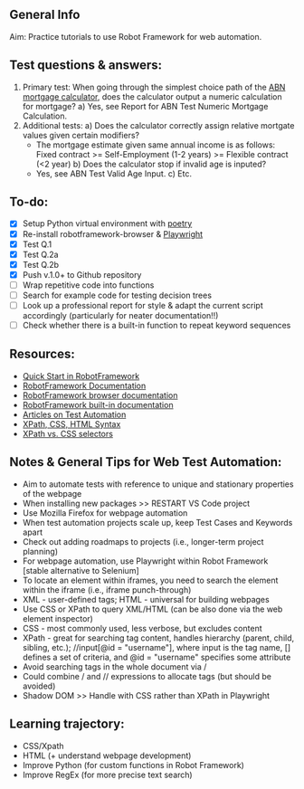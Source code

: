 ## General Info
Aim: Practice tutorials to use Robot Framework for web automation. 

## Test questions & answers: 
1) Primary test: When going through the simplest choice path of the [ABN mortgage calculator](https://www.abnamro.nl/nl/prive/hypotheken/maximale-hypotheek-berekenen.html), does the calculator output a numeric calculation for mortgage? 
   a) Yes, see Report for ABN Test Numeric Mortgage Calculation.
2) Additional tests: 
   a) Does the calculator correctly assign relative mortgate values given certain modifiers? 
      - The mortgage estimate given same annual income is as follows: Fixed contract >= Self-Employment (1-2 years) >= Flexible contract (<2 year)
   b)  Does the calculator stop if invalid age is inputed? 
      - Yes, see ABN Test Valid Age Input.
   c) Etc. 

## To-do:
- [x] Setup Python virtual environment with [poetry](https://michaelcurrin.github.io/dev-cheatsheets/cheatsheets/package-managers/python/poetry.html)
- [x] Re-install robotframework-browser & [Playwright](https://playwright.dev/docs/intro)
- [x] Test Q.1
- [x] Test Q.2a
- [x] Test Q.2b
- [x] Push v.1.0+ to Github repository 
- [ ] Wrap repetitive code into functions
- [ ] Search for example code for testing decision trees
- [ ] Look up a professional report for style & adapt the current script accordingly (particularly for neater documentation!!)
- [ ] Check whether there is a built-in function to repeat keyword sequences

## Resources: 
- [Quick Start in RobotFramework](https://github.com/robotframework/QuickStartGuide/blob/master/QuickStart.rst)
- [RobotFramework Documentation](https://robotframework.org/robotframework/latest/RobotFrameworkUserGuide.html#installing-using-pip)
- [RobotFramework browser documentation](https://marketsquare.github.io/robotframework-browser/Browser.html)
- [RobotFramework built-in documentation](https://robotframework.org/robotframework/6.0.2/libraries/BuiltIn.html?_ga=2.223392667.1631393726.1683372460-868379529.1683372460#library-documentation-top)
- [Articles on Test Automation](https://testersdock.com/)
- [XPath, CSS, HTML Syntax](https://www.w3schools.com/xml/xpath_syntax.asp#gsc.tab=0)
- [XPath vs. CSS selectors](https://www.scrapingbee.com/blog/xpath-vs-css-selector/)

## Notes & General Tips for Web Test Automation: 
- Aim to automate tests with reference to unique and stationary properties of the webpage 
- When installing new packages >> RESTART VS Code project 
- Use Mozilla Firefox for webpage automation 
- When test automation projects scale up, keep Test Cases and Keywords apart 
- Check out adding roadmaps to projects (i.e., longer-term project planning)
- For webpage automation, use Playwright within Robot Framework [stable alternative to Selenium]
- To locate an element within iframes, you need to search the element within the iframe (i.e., iframe punch-through)
- XML - user-defined tags; HTML - universal for building webpages
- Use CSS or XPath to query XML/HTML (can be also done via the web element inspector)
- CSS - most commonly used, less verbose, but excludes content
- XPath - great for searching tag content, handles hierarchy (parent, child, sibling, etc.); 
  //input[@id = "username"], where input is the tag name, [] defines a set of criteria, and @id = "username" specifies some attribute
- Avoid searching tags in the whole document via / 
- Could combine / and // expressions to allocate tags (but should be avoided) 
- Shadow DOM >> Handle with CSS rather than XPath in Playwright

## Learning trajectory: 
- CSS/Xpath
- HTML (+ understand webpage development)
- Improve Python (for custom functions in Robot Framework)
- Improve RegEx (for more precise text search)
